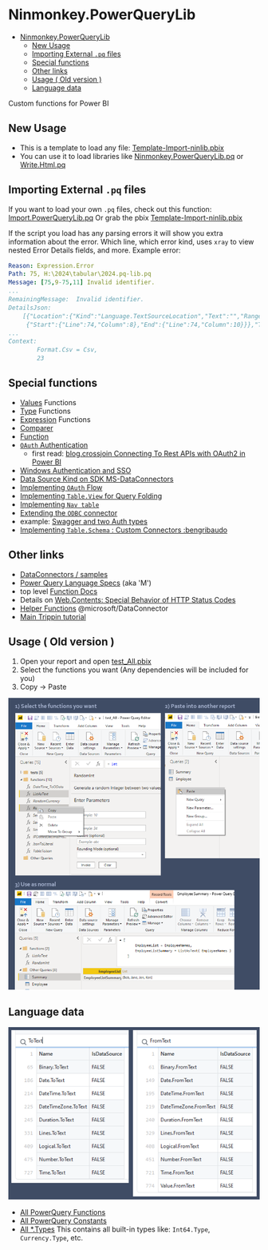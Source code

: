 # Ninmonkey.PowerQueryLib


- [Ninmonkey.PowerQueryLib](#ninmonkeypowerquerylib)
  - [New Usage](#new-usage)
  - [Importing External `.pq` files](#importing-external-pq-files)
  - [Special functions](#special-functions)
  - [Other links](#other-links)
  - [Usage ( Old version )](#usage--old-version-)
  - [Language data](#language-data)

Custom functions for Power BI

## New Usage

- This is a template to load any file: [Template-Import-ninlib.pbix](./Template-Import-ninlib.pbix)
- You can use it to load libraries like [Ninmonkey.PowerQueryLib.pq](./build/2024-04.ninlib.pq) or [Write.Html.pq](./source/Html/Write.Html.pq)

## Importing External `.pq` files

If you want to load your own `.pq` files, check out this function: [Import.PowerQueryLib.pq](./source/Import.PowerQueryLib.pq)
Or grab the pbix [Template-Import-ninlib.pbix](./Template-Import-ninlib.pbix)

If the script you load has any parsing errors it will show you extra information about the error. Which line, which error kind, uses `xray` to view nested Error Details fields, and more. 
Example error:
```yml
Reason: Expression.Error
Path: 75, H:\2024\tabular\2024.pq-lib.pq
Message: [75,9-75,11] Invalid identifier.
...
RemainingMessage:  Invalid identifier.
DetailsJson: 
    [{"Location":{"Kind":"Language.TextSourceLocation","Text":"","Range":
     {"Start":{"Line":74,"Column":8},"End":{"Line":74,"Column":10}}},"Text":"Invalid identifier."}]
...
Context: 
        Format.Csv = Csv,
        23
```

## Special functions

- [Values](https://docs.microsoft.com/en-us/powerquery-m/value-functions) Functions
- [Type](https://docs.microsoft.com/en-us/powerquery-m/type-functions) Functions
- [Expression](https://docs.microsoft.com/en-us/powerquery-m/expression-functions) Functions
- [Comparer](https://docs.microsoft.com/en-us/powerquery-m/comparer-functions)
- [Function](https://docs.microsoft.com/en-us/powerquery-m/function-values)
- [`OAuth` Authentication](https://docs.microsoft.com/en-us/power-query/handlingauthentication)
  - first read: [blog.crossjoin Connecting To Rest APIs with OAuth2 in Power BI](https://blog.crossjoin.co.uk/2021/08/29/connecting-to-rest-apis-with-oauth2-authentication-in-power-query-power-bi/)
- [Windows Authentication and SSO](https://docs.microsoft.com/en-us/power-query/additional-connector-functionality)
- [Data Source Kind on SDK MS-DataConnectors](https://github.com/Microsoft/DataConnectors/blob/master/docs/m-extensions.md#data-source-kind)
- [Implementing `OAuth` Flow](https://github.com/Microsoft/DataConnectors/blob/master/docs/m-extensions.md#implementing-an-oauth-flow)
- [Implementing `Table.View` for Query Folding](https://github.com/microsoft/DataConnectors/blob/master/docs/table-view.md)
- [Implementing `Nav table`](https://github.com/microsoft/DataConnectors/blob/master/docs/nav-tables.md)
- [Extending the `ODBC` connector](https://github.com/microsoft/DataConnectors/blob/master/docs/odbc.md)
- example: [Swagger and two Auth types](https://github.com/microsoft/DataConnectors/blob/master/samples/DataWorldSwagger/DataWorldSwagger.pq)
- [Implementing `Table.Schema` : Custom Connectors :bengribaudo](https://bengribaudo.com/blog/2022/06/16/6797/custom-connectors-populating-table-schema)

## Other links

- [DataConnectors / samples](https://github.com/microsoft/DataConnectors/tree/master/samples)
- [Power Query Language Specs](https://docs.microsoft.com/en-us/powerquery-m/power-query-m-language-specification) (aka 'M')
- top level [Function Docs](https://docs.microsoft.com/en-us/powerquery-m/power-query-m-function-reference)
- Details on [Web.Contents: Special Behavior of HTTP Status Codes](https://github.com/microsoft/DataConnectors/blob/master/docs/other-topics.md)
- [Helper Functions](https://github.com/microsoft/DataConnectors/blob/master/docs/helper-functions.md) @microsoft/DataConnector
- [Main Trippin tutorial](https://github.com/microsoft/DataConnectors/tree/master/samples/TripPin)

## Usage ( Old version )

1. Open your report and open [test_All.pbix](source\test\test_All.pbix)
2. Select the functions you want (Any dependencies will be included for you)
3. Copy -> Paste

![searching_csv](./Docs/images/using_Ninmonkey.PowerQueryLib.png)


## Language data

![searching_csv](./Docs/images/searching_language_csv.png)

- [All PowerQuery Functions](./Docs/List_Functions-All.csv)
- [All PowerQuery Constants](./Docs/List_Constants-All.csv)
- [All *.Types](./Docs/List_Types.csv)  This contains all built-in types like: `Int64.Type`, `Currency.Type`, etc.
